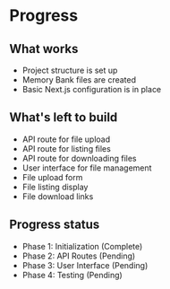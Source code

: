 # Progress

## What works

- Project structure is set up
- Memory Bank files are created
- Basic Next.js configuration is in place

## What's left to build

- API route for file upload
- API route for listing files
- API route for downloading files
- User interface for file management
- File upload form
- File listing display
- File download links

## Progress status

- Phase 1: Initialization (Complete)
- Phase 2: API Routes (Pending)
- Phase 3: User Interface (Pending)
- Phase 4: Testing (Pending)
